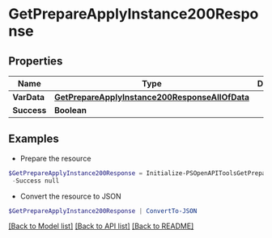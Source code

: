 # GetPrepareApplyInstance200Response
## Properties

Name | Type | Description | Notes
------------ | ------------- | ------------- | -------------
**VarData** | [**GetPrepareApplyInstance200ResponseAllOfData**](GetPrepareApplyInstance200ResponseAllOfData.md) |  | [optional] 
**Success** | **Boolean** |  | [optional] 

## Examples

- Prepare the resource
```powershell
$GetPrepareApplyInstance200Response = Initialize-PSOpenAPIToolsGetPrepareApplyInstance200Response  -VarData null `
 -Success null
```

- Convert the resource to JSON
```powershell
$GetPrepareApplyInstance200Response | ConvertTo-JSON
```

[[Back to Model list]](../README.md#documentation-for-models) [[Back to API list]](../README.md#documentation-for-api-endpoints) [[Back to README]](../README.md)

